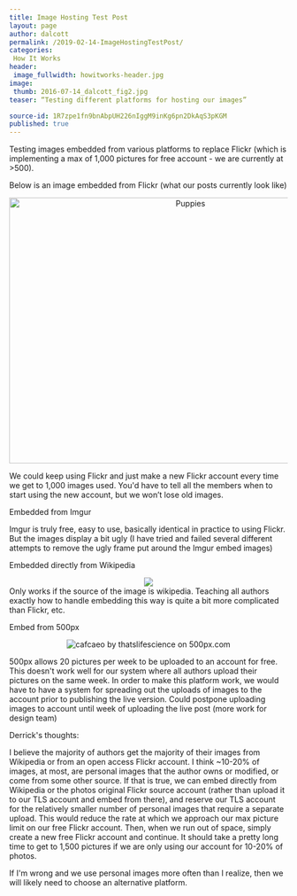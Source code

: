 ```yaml
---
title: Image Hosting Test Post
layout: page
author: dalcott
permalink: /2019-02-14-ImageHostingTestPost/
categories:
 How It Works
header:
 image_fullwidth: howitworks-header.jpg
image:
 thumb: 2016-07-14_dalcott_fig2.jpg
teaser: “Testing different platforms for hosting our images”

source-id: 1R7zpe1fn9bnAbpUH226nIggM9inKg6pn2DkAqS3pKGM
published: true
---
```

Testing images embedded from various platforms to replace Flickr (which is implementing a max of 1,000 pictures for free account - we are currently at >500).

Below is an image embedded from Flickr (what our posts currently look like)

<center><a data-flickr-embed="true"  href="https://www.flickr.com/photos/53887959@N07/4984818141" title="Puppies"><img src="https://farm5.staticflickr.com/4105/4984818141_ee216e0ba5_z.jpg" width="640" height="480" alt="Puppies"></a><script async src="//embedr.flickr.com/assets/client-code.js" charset="utf-8"></script></center>

We could keep using Flickr and just make a new Flickr account every time we get to 1,000 images used. You'd have to tell all the members when to start using the new account, but we won’t lose old images.

Embedded from Imgur

<center><blockquote class="imgur-embed-pub" lang="en" data-id="D2Wt0fA"><a href="//imgur.com/D2Wt0fA"></a></blockquote><script async src="//s.imgur.com/min/embed.js" charset="utf-8"></script></center>

Imgur is truly free, easy to use, basically identical in practice to using Flickr. But the images display a bit ugly (I have tried and failed several different attempts to remove the ugly frame put around the Imgur embed images)

Embedded directly from Wikipedia

<div style="text-align:center"><img src ="https://upload.wikimedia.org/wikipedia/commons/f/fa/Puppy.JPG"/></div>Only works if the source of the image is wikipedia. Teaching all authors exactly how to handle embedding this way is quite a bit more complicated than Flickr, etc. 

Embed from 500px<center><div class='pixels-photo'>  <p>    <img src='https://drscdn.500px.org/photo/293698061/m%3D900/v2?user_id=71639531&webp=true&sig=ae8e9c39986877d6c815859c0b2324c3e50364532fcdd94dd0aaa39122214662' alt='cafcaeo by thatslifescience on 500px.com'>  </p>  <a href='https://500px.com/photo/293698061/cafcaeo-by-thatslifescience' alt='cafcaeo by thatslifescience on 500px.com'></a></div><script type='text/javascript' src='https://500px.com/embed.js'></script> </center>

500px allows 20 pictures per week to be uploaded to an account for free. This doesn't work well for our system where all authors upload their pictures on the same week. In order to make this platform work, we would have to have a system for spreading out the uploads of images to the account prior to publishing the live version. Could postpone uploading images to account until week of uploading the live post (more work for design team)

Derrick's thoughts:

I believe the majority of authors get the majority of their images from Wikipedia or from an open access Flickr account. I think ~10-20% of images, at most, are personal images that the author owns or modified, or come from some other source. If that is true, we can embed directly from Wikipedia or the photos original Flickr source account (rather than upload it to our TLS account and embed from there), and reserve our TLS account for the relatively smaller number of personal images that require a separate upload. This would reduce the rate at which we approach our max picture limit on our free Flickr account. Then, when we run out of space, simply create a new free Flickr account and continue. It should take a pretty long time to get to 1,500 pictures if we are only using our account for 10-20% of photos.

If I'm wrong and we use personal images more often than I realize, then we will likely need to choose an alternative platform. 

